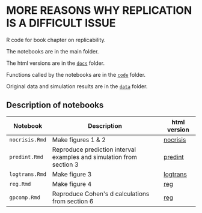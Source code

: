 # MORE REASONS WHY REPLICATION IS A DIFFICULT ISSUE

R code for book chapter on replicability.  

The notebooks are in the main folder.  

The html versions are in the [`docs`](docs/) folder.  

Functions called by the notebooks are in the [`code`](code/) folder.  

Original data and simulation results are in the [`data`](data/) folder.  

## Description of notebooks

| Notebook | Description | html version |
| ----- | ----- | ----- |
| `nocrisis.Rmd` | Make figures 1 & 2 | [nocrisis](docs/nocrisis.md) |
| `predint.Rmd` | Reproduce prediction interval examples and simulation from section 3 | [predint](docs/predint.md) |
| `logtrans.Rmd` | Make figure 3 | [logtrans](docs/logtrans.md) |
| `reg.Rmd` | Make figure 4 | [reg](docs/reg.md) |
| `gpcomp.Rmd` | Reproduce Cohen's d calculations from section 6 | [reg](docs/reg.md) |



